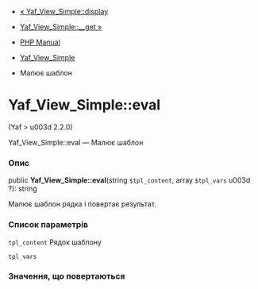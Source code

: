 - [« Yaf_View_Simple::display](yaf-view-simple.display.md)
- [Yaf_View_Simple::\_\_get »](yaf-view-simple.get.md)

- [PHP Manual](index.md)
- [Yaf_View_Simple](class.yaf-view-simple.md)
- Малює шаблон

# Yaf_View_Simple::eval

(Yaf \> u003d 2.2.0)

Yaf_View_Simple::eval — Малює шаблон

### Опис

public **Yaf_View_Simple::eval**(string `$tpl_content`, array
`$tpl_vars` u003d ?): string

Малює шаблон рядка і повертає результат.

### Список параметрів

`tpl_content`
Рядок шаблону

`tpl_vars`

### Значення, що повертаються
